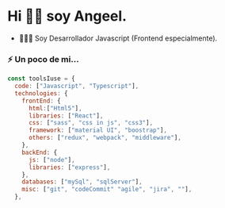 # Hi 👋🏼 soy Angeel.

* 👨🏻‍💻 Soy Desarrollador Javascript (Frontend especialmente).

### ⚡ Un poco de mi...

```javascript
const toolsIuse = {
  code: ["Javascript", "Typescript"],
  technologies: {
    frontEnd: {
      html:["Html5"],
      libraries: ["React"],
      css: ["sass", "css in js", "css3"],
      framework: ["material UI", "boostrap"],
      others: ["redux", "webpack", "middleware"],
    },
    backEnd: {
      js: ["node"],
      libraries: ["express"],
    },
    databases: ["mySql", "sqlServer"],
    misc: ["git", "codeCommit" "agile", "jira", ""],
  },
 ```


<!--
**AngeelRdz/AngeelRdz** is a ✨ _special_ ✨ repository because its `README.md` (this file) appears on your GitHub profile.

Here are some ideas to get you started:

- 🔭 I’m currently working on ...
- 🌱 I’m currently learning ...
- 👯 I’m looking to collaborate on ...
- 🤔 I’m looking for help with ...
- 💬 Ask me about ...
- 📫 How to reach me: ...
- 😄 Pronouns: ...
- ⚡ Fun fact: ...
-->
